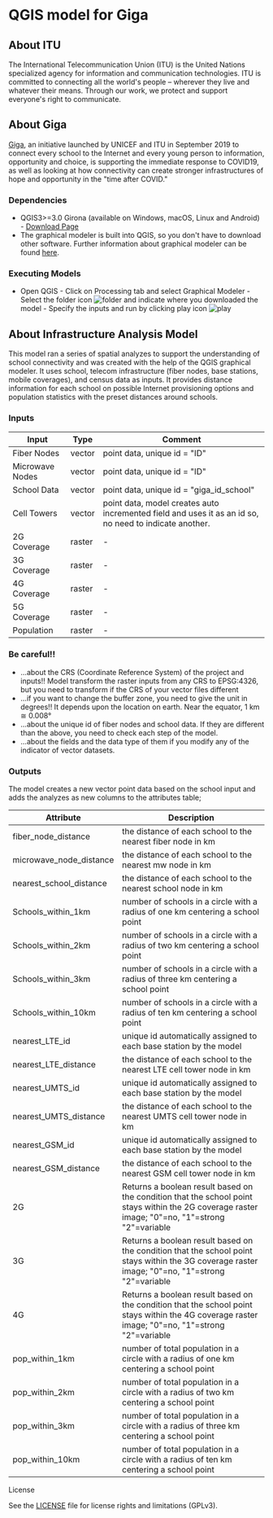 # QGIS model for Giga 

## About ITU

The International Telecommunication Union (ITU) is the United Nations specialized agency for information and communication technologies. ITU is committed to connecting all the world's people – wherever they live and whatever their means. Through our work, we protect and support everyone's right to communicate.

## About Giga

[Giga](https://giga.global/), an initiative launched by UNICEF and ITU in September 2019 to connect every school to the Internet and every young person to information, opportunity and choice, is supporting the immediate response to COVID19, as well as looking at how connectivity can create stronger infrastructures of hope and opportunity in the "time after COVID."

### Dependencies

* QGIS3>=3.0 Girona (available on Windows, macOS, Linux and Android) - [Download Page](https://qgis.org/en/site/forusers/download.html)
* The graphical modeler is built into QGIS, so you don't have to download other software. Further information about graphical modeler can be found [here](https://docs.qgis.org/3.16/en/docs/user_manual/processing/modeler.html).

### Executing Models

* Open QGIS - Click on Processing tab and select Graphical Modeler - Select the folder icon  ![folder](https://svgshare.com/i/_Zw.svg)  and indicate where you downloaded the model - Specify the inputs and run by clicking play icon ![play](https://i.ibb.co/dP6B46M/Play.png)

## About Infrastructure Analysis Model

This model ran a series of spatial analyzes to support the understanding of school connectivity and was created with the help of the QGIS graphical modeler. It uses school, telecom infrastructure (fiber nodes, base stations, mobile coverages), and census data as inputs. It provides distance information for each school on possible Internet provisioning options and population statistics with the preset distances around schools.

### Inputs

 
| Input        | Type   | Comment  |
| ------------ | ------ | ------------ |
| Fiber Nodes  | vector | point data, unique id = "ID"  |
| Microwave Nodes  | vector | point data, unique id = "ID"  |
| School Data  | vector | point data, unique id = "giga_id_school"  |
| Cell Towers  | vector | point data, model creates auto incremented field and uses it as an id so, no need to indicate another.  |
| 2G Coverage  | raster | -  |
| 3G Coverage  | raster | -  |
| 4G Coverage  | raster | -  |
| 5G Coverage  | raster | -  |
| Population   | raster | -  |

### Be careful!!
  * ...about the CRS (Coordinate Reference System) of the project and inputs!! Model transform the raster inputs from any CRS to EPSG:4326, but you need to transform if the CRS of your vector files different
  * ...if you want to change the buffer zone, you need to give the unit in degrees!! It depends upon the location on earth. Near the equator, 1 km ≅ 0.008°
  * ...about the unique id of fiber nodes and school data. If they are different than the above, you need to check each step of the model.
  * ...about the fields and the data type of them if you modify any of the indicator of vector datasets.


### Outputs

The model creates a new vector point data based on the school input and adds the analyzes as new columns to the attributes table;

| Attribute               | Description  |
| ----------------------- | ------------ | 
| fiber_node_distance     |  the distance of each school to the nearest fiber node in km |
| microwave_node_distance     |  the distance of each school to the nearest mw node in km |
| nearest_school_distance   | the distance of each school to the nearest school node in km  |
| Schools_within_1km   | number of schools in a circle with a radius of one km centering a school point  |
| Schools_within_2km   | number of schools in a circle with a radius of two km centering a school point  |
| Schools_within_3km   | number of schools in a circle with a radius of three km centering a school point  |
| Schools_within_10km   | number of schools in a circle with a radius of ten km centering a school point  |
| nearest_LTE_id   | unique id automatically assigned to each base station by the model  |
| nearest_LTE_distance   |  the distance of each school to the nearest LTE cell tower node in km |
| nearest_UMTS_id   | unique id automatically assigned to each base station by the model  |
| nearest_UMTS_distance   | the distance of each school to the nearest UMTS cell tower node in km  |
| nearest_GSM_id   |  unique id automatically assigned to each base station by the model |
| nearest_GSM_distance   |  the distance of each school to the nearest GSM cell tower node in km |
| 2G   | Returns a boolean result based on the condition that the school point stays within the 2G coverage raster image; "0"=no, "1"=strong "2"=variable |
| 3G   | Returns a boolean result based on the condition that the school point stays within the 3G coverage raster image; "0"=no, "1"=strong "2"=variable |
| 4G   | Returns a boolean result based on the condition that the school point stays within the 4G coverage raster image; "0"=no, "1"=strong "2"=variable |
| pop_within_1km   | number of total population in a circle with a radius of one km centering a school point  |
| pop_within_2km   | number of total population in a circle with a radius of two km centering a school point  |
| pop_within_3km   | number of total population in a circle with a radius of three km centering a school point  |
| pop_within_10km  | number of total population in a circle with a radius of ten km centering a school point  |


License

See the [LICENSE](license.md) file for license rights and limitations (GPLv3).
